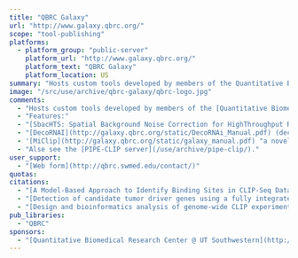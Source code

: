 ```yaml
---
title: "QBRC Galaxy"
url: "http://www.galaxy.qbrc.org/"
scope: "tool-publishing"
platforms:
  - platform_group: "public-server"
    platform_url: "http://www.galaxy.qbrc.org/"
    platform_text: "QBRC Galaxy"
    platform_location: US
summary: "Hosts custom tools developed by members of the Quantitative Biomedical Research Center @ University of Texas Southwestern for statistical analysis of various High Throughput Sequencing experiments. "
image: "/src/use/archive/qbrc-galaxy/qbrc-logo.jpg"
comments:
  - "Hosts custom tools developed by members of the [Quantitative Biomedical Research Center @ University of Texas Southwestern](http://qbrc.swmed.edu/) for statistical analysis of various High Throughput Sequencing experiments."
  - "Features:"
  - "[SbacHTS: Spatial Background Noise Correction for HighThroughput RNAi Screening](http://bioinformatics.oxfordjournals.org/content/early/2013/06/28/bioinformatics.btt358.abstract)"
  - "[DecoRNAI](http://galaxy.qbrc.org/static/DecoRNAi_Manual.pdf) (deconvolution analysis of RNAi screening data)"
  - '[MiClip](http://galaxy.qbrc.org/static/galaxy_manual.pdf) "a novel model-based approach to identify high-confidence protein-RNA binding sites in CLIP-Seq datasets"'
  - "Alse see the [PIPE-CLIP server](/use/archive/pipe-clip/)."
user_support:
  - "[Web form](http://qbrc.swmed.edu/contact/)"
quotas:
citations:
  - "[A Model-Based Approach to Identify Binding Sites in CLIP-Seq Data](http://www.plosone.org/article/info%3Adoi%2F10.1371%2Fjournal.pone.0093248) by Wang, *et al.*, [*PLoS ONE*](http://www.plosone.org/) 9(4): e93248. doi:10.1371/journal.pone.0093248"
  - "[Detection of candidate tumor driver genes using a fully integrated Bayesian approach](http://onlinelibrary.wiley.com/doi/10.1002/sim.6066/abstract) by Yang, *et al.*, *Statistics in Medicine*, doi: 10.1002/sim.6066"
  - "[Design and bioinformatics analysis of genome-wide CLIP experiments](http://nar.oxfordjournals.org/content/early/2015/05/09/nar.gkv439.full) by Wang, *et al.*, *Nucleic Acids Research* (2015) doi: 10.1093/nar/gkv439"
pub_libraries:
  - "QBRC"
sponsors:
  - "[Quantitative Biomedical Research Center @ UT Southwestern](http://qbrc.swmed.edu/)"
---
```

